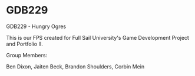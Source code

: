 # GDB229
GDB229 - Hungry Ogres

This is our FPS created for Full Sail University's Game Development Project and Portfolio II.

Group Members:

Ben Dixon,
Jaiten Beck,
Brandon Shoulders,
Corbin Mein
